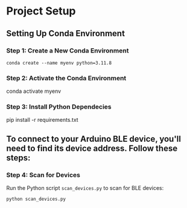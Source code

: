 # Project Setup

## Setting Up Conda Environment

### Step 1: Create a New Conda Environment
```
conda create --name myenv python=3.11.8
```

### Step 2: Activate the Conda Environment
conda activate myenv

### Step 3: Install Python Dependecies
pip install -r requirements.txt


## To connect to your Arduino BLE device, you'll need to find its device address. Follow these steps:

### Step 4: Scan for Devices
Run the Python script `scan_devices.py` to scan for BLE devices:
```
python scan_devices.py
```

